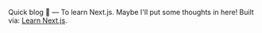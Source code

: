 Quick blog 🌱 — To learn Next.js. Maybe I'll put some thoughts in here! Built via: [Learn Next.js](https://nextjs.org/learn).